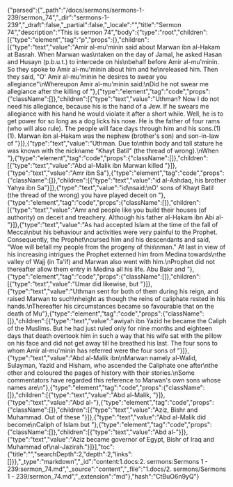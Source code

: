 {"parsed":{"_path":"/docs/sermons/sermons-1-239/sermon_74","_dir":"sermons-1-239","_draft":false,"_partial":false,"_locale":"","title":"Sermon 74","description":"This is sermon 74","body":{"type":"root","children":[{"type":"element","tag":"p","props":{},"children":[{"type":"text","value":"Amir al-mu'minin said about Marwan ibn al-Hakam at Basrah. When Marwan was\ntaken on the day of Jamal, he asked Hasan and Husayn (p.b.u.t.) to intercede on his\nbehalf before Amir al-mu'minin. So they spoke to Amir al-mu'minin about him and he\nreleased him. Then they said, \"O' Amir al-mu'minin he desires to swear you allegiance\"\nWhereupon Amir al-mu'minin said:\nDid he not swear me allegiance after the killing of "},{"type":"element","tag":"code","props":{"className":[]},"children":[{"type":"text","value":"Uthman? Now I do not need his allegiance, because his is the hand of a Jew. If he swears me allegiance with his hand he would violate it after a short while. Well, he is to get power for so long as a dog licks his nose. He is the father of four rams (who will also rule). The people will face days through him and his sons.(1) (1). Marwan ibn al-Hakam was the nephew (brother's son) and son-in-law of "}]},{"type":"text","value":"Uthman. Due to\nthin body and tall stature he was known with the nickname \"Khayt Batil\" (the thread of wrong).\nWhen "},{"type":"element","tag":"code","props":{"className":[]},"children":[{"type":"text","value":"Abd al-Malik ibn Marwan killed "}]},{"type":"text","value":"Amr ibn Sa"},{"type":"element","tag":"code","props":{"className":[]},"children":[{"type":"text","value":"id al-Ashdaq, his brother Yahya ibn Sa"}]},{"type":"text","value":"id\nsaid:\nO' sons of Khayt Batil (the thread of the wrong) you have played deceit on "},{"type":"element","tag":"code","props":{"className":[]},"children":[{"type":"text","value":"Amr and people like you build their houses (of authority) on deceit and treachery. Although his father al-Hakam ibn Abi al-"}]},{"type":"text","value":"As had accepted Islam at the time of the fall of Mecca\nbut his behaviour and activities were very painful to the Prophet. Consequently, the Prophet\ncursed him and his descendants and said, \"Woe will befall my people from the progeny of this\nman.\" At last in view of his increasing intrigues the Prophet externed him from Medina towards\nthe valley of Wajj (in Ta'if) and Marwan also went with him.\nProphet did not thereafter allow them entry in Medina all his life. Abu Bakr and "},{"type":"element","tag":"code","props":{"className":[]},"children":[{"type":"text","value":"Umar did likewise, but "}]},{"type":"text","value":"Uthman sent for both of them during his reign, and raised Marwan to such\nheight as though the reins of caliphate rested in his hands.\nThereafter his circumstances became so favourable that on the death of Mu"},{"type":"element","tag":"code","props":{"className":[]},"children":[{"type":"text","value":"awiyah ibn Yazid he became the Caliph of the Muslims. But he had just ruled only for nine months and eighteen days that death overtook him in such a way that his wife sat with the pillow on his face and did not get away till he breathed his last. The four sons to whom Amir al-mu'minin has referred were the four sons of "}]},{"type":"text","value":"Abd al-Malik ibn\nMarwan namely al-Walid, Sulayman, Yazid and Hisham, who ascended the Caliphate one after\nthe other and coloured the pages of history with their stories.\nSome commentators have regarded this reference to Marwan's own sons whose names are\n"},{"type":"element","tag":"code","props":{"className":[]},"children":[{"type":"text","value":"Abd al-Malik, "}]},{"type":"text","value":"Abd al-"},{"type":"element","tag":"code","props":{"className":[]},"children":[{"type":"text","value":"Aziz, Bishr and Muhammad. Out of these "}]},{"type":"text","value":"Abd al-Malik did become\nCaliph of Islam but "},{"type":"element","tag":"code","props":{"className":[]},"children":[{"type":"text","value":"Abd al-"}]},{"type":"text","value":"Aziz became governor of Egypt, Bishr of Iraq and Muhammad of\nal-Jazirah."}]}],"toc":{"title":"","searchDepth":2,"depth":2,"links":[]}},"_type":"markdown","_id":"content:1.docs:2. sermons:Sermons 1 - 239:sermon_74.md","_source":"content","_file":"1.docs/2. sermons/Sermons 1 - 239/sermon_74.md","_extension":"md"},"hash":"CtBuO6n9yQ"}